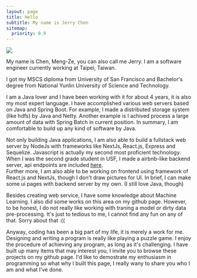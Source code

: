 ```yaml
---
layout: page
title: Hello
subtitle: My name is Jerry Chen
sitemap:
  priority: 0.9
---
```


<img src="{{ '/assets/img/profile.png' | prepend: site.baseurl }}" id="about-img">

<div id="describe-text">
	<p></p>
	<p>My name is Chen, Meng-Ze, you can also call me Jerry. I am a software engineer currently working at Taipei, Taiwan. </p>
	<p>
	I got my MSCS diploma from University of San Francisco and Bachelor's degree from National Yunlin University of Science and Technology.
	</p>
    <p>
    I am a Java lover and I have been working with it for about 4 years, it is also my most expert language. I have accomplished various web servers based on Java and Spring Boot. For example, I made a distributed storage system (like hdfs) by Java and Netty. Another example is I achived process a large amount of data with Spring Batch in current position. In summary, I am comfortable to build up any kind of software by Java.
    </p>
	<p>
    Not only building Java applications, I am also able to build a fullstack web server by NodeJs with frameworks like NextJs, React.js, Express and Sequelize. Javascript is actually my second most proficient technology.
    When I was the second grade student in USF, I made a airbnb-like backend server, api endpoints are included <a href="https://github.com/mchen81/pocket-realtor-backend/tree/main/server/document">here</a>. <br/>
    Further more, I am also able to be working on frontend using framework of React.js and NextJs, though I don't draw pictures for UI. In brief, I can make some ui pages with backend server by my own. (I still love Java, though)
    </p>
	<p>
	Besides creating web service, I have some knowledge about Machine Learning. I also did some works on this area on my github page. However, to be honest, I do not really like working with traning a model or dirty data pre-processing. 
	It's just to tedious to me, I cannot find any fun on any of that. Sorry about that :(( 
	</p>
    <p>
    Anyway, coding has been a big part of my life, it is merely a work for me. Designing and writing a program is really like playing a puzzle game. I enjoy the procedure of achieving any program, as long as it's challenging.
    I have built up many items that may interest you, I invite you to browse these projects on my github page. I'd like to demostrate my enthusiasm in programming so what why I built this page, I really wany to share you who I am and what I've done.
    </p>
</div>
